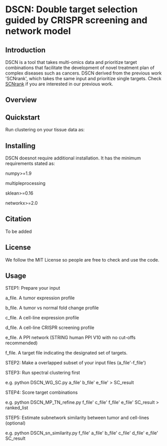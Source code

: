 DSCN: Double target selection guided by CRISPR screening and network model
======================================================================

Introduction
------------

DSCN is a tool that takes multi-omics data and prioritize target combinations that facilitate the development
of novel treatment plan of complex diseases such as cancers.
DSCN derived from the previous work 'SCNrank', which takes the same input and prioritize single targets.
Check <a href="https://link.springer.com/article/10.1186/s12920-020-0681-6">SCNrank</a> if you are interested in our previous work.


Overview
--------


Quickstart
----------
Run clustering on your tissue data as:



Installing
----------
DSCN doesnot require additional installation. It has the minimum requirements stated as:

numpy>=1.9

multipleprocessing

sklean>=0.16

networkx>=2.0

Citation
--------
To be added

License
-------
We follow the MIT License so people are free to check and use the code.

Usage
------
STEP1: Prepare your input

a_file. A tumor expression profile

b_file. A tumor vs normal fold change profile

c_file. A cell-line expression profile

d_file. A cell-line CRISPR screening profile

e_file. A PPI network (STRING human PPI V10 with no cut-offs recommended)

f_file. A target file indicating the designated set of targets.

STEP2: Make a overlapped subset of your input files (a_file'-f_file')

STEP3: Run spectral clustering first

e.g. python DSCN_WG_SC.py a_file' b_file' e_file' > SC_result

STEP4: Score target combinations 

e.g. python DSCN_MP_TN_refine.py f_file' c_file' f_file' e_file' SC_result > ranked_list

STEP5: Estimate subnetwork similarity between tumor and cell-lines (optional)

e.g. python DSCN_sn_similarity.py f_file' a_file' b_file' c_file' d_file' e_file' SC_result 